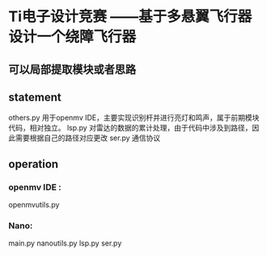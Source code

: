 # Ti电子设计竞赛 ——基于多悬翼飞行器设计一个绕障飞行器
## 可以局部提取模块或者思路

## statement
others.py 用于openmv IDE，主要实现识别杆并进行亮灯和鸣声，属于前期模块代码，相对独立。
lsp.py       对雷达的数据的累计处理，由于代码中涉及到路径，因此需要根据自己的路径对应更改
ser.py      通信协议

## operation
### openmv IDE :
openmvutils.py

### Nano:
main.py
nanoutils.py
lsp.py
ser.py

